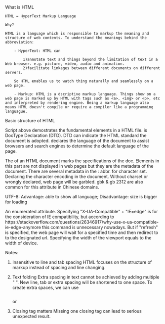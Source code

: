 What is HTML

    HTML = HyperText Markup Language

    Why?

    HTML is a language which is responsible to markup the meaning and structure of web contents. To understand the meanings behind the abbreviation:

        - HyperText: HTML can 

            1)annotate text and things beyond the limitation of text in a Web browser. e.g. picture, video, audio and animation. 
            2)facilitate linkages between different documents on different servers. 

        So HTML enables us to watch thing naturally and seamlessly on a web page. 

        - Markup: HTML is a dscriptive markup language. Things show on a web page is marked up by HTML with tags such as <a>, <img> or <p>, etc and interpreted by rendering engine. Being a markup language also means HTML doesn't compile or require a compiler like a programming languague.

<!-- ================================================================ -->

Basic structure of HTML

<!DOCTYPE html>
<html lang="en">
<head>
    <meta charset="UTF-8">
    <meta http-equiv="X-UA-Compatible" content="IE=edge">
    <meta name="viewport" content="width=device-width, initial-scale=1.0">
    <title>Document</title>
</head>
<body>
    
</body>
</html>

Script above demostrates the fundamental elements in a HTML file. <!DOCTYPE html> is DocType Declaration (DTD). DTD can indicate the HTML standard the document is adopted. <html lang> declares the language of the document to assist browsers and search engines to determine the default language of the page.

<head>
The <head> of an HTML document marks the specifications of the doc. Elements in this part are not displayed in web pages but they are the metadata of the document. There are several metadata in the <head>:

<meta charset="UTF-8">
abbr. for character set. Declaring the character encoding in the document. Without charset or wrongly declared, web page will be garbled. gbk & gb 2312 are also common for this attribute in Chinese domains.

UTF-8:
Advantage: able to show all language;
Disadvantage: size is bigger for loading


<meta http-equiv="X-UA-Compatible" content="IE=edge">
An enumerated attribute. Specifying "X-UA-Compatible" +  "IE=edge" is for the consideration of IE compatibility, but according to https://stackoverflow.com/questions/26346917/why-use-x-ua-compatible-ie-edge-anymore
this command is unnecessary nowadays. But if "refresh" is specified, the web page will wait for a specified time and then redirect to to the designated url.

<meta name="viewport" content="width=device-width, initial-scale=1.0">
Specifying the width of the viewport equals to the width of device.

<!-- =============================================================== -->

Notes:

1. Insensitive to line and tab spacing
    HTML focuses on the structure of markup instead of spacing and line changing. 

2. Text folding
    Extra spacing in text cannot be achieved by adding multiple " ". New line, tab or extra spacing will be shortened to one space. To create extra spaces, we can use <pre></pre> or &nbsp; 

3. Closing tag matters
    Missing one closing tag can lead to serious unexpected result.



